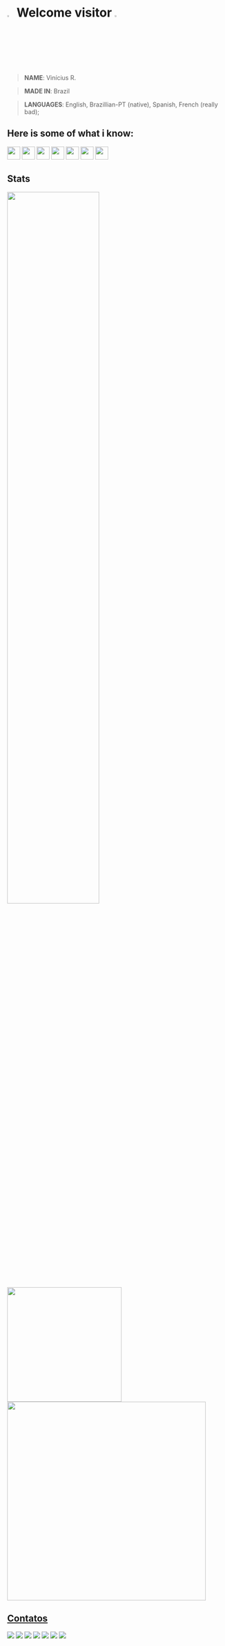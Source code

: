 <h1><img width="3%" src="https://i.pinimg.com/originals/54/bf/23/54bf2314285a60a4ba9d36a6b47822ef.gif">  Welcome visitor <img width="3%" src="https://i.pinimg.com/originals/54/bf/23/54bf2314285a60a4ba9d36a6b47822ef.gif"> </h1>

> **NAME**:  Vinícius R. 

> **MADE IN**:   Brazil

> **LANGUAGES**:   English,   Brazillian-PT (native),   Spanish,   French (really bad);


## Here is some of what i know:

<div>
	<img height="30em" src="https://img.shields.io/badge/Python-14354C?style=for-the-badge&logo=python&logoColor=white"/>
	<img height="30em" src="https://img.shields.io/badge/HTML-239120?style=for-the-badge&logo=html5&logoColor=white"/>
	<img height="30em" src="https://img.shields.io/badge/JavaScript-323330?style=for-the-badge&logo=javascript&logoColor=F7DF1E"/>
	<img height="30em" src="https://img.shields.io/badge/C-00599C?style=for-the-badge&logo=c&logoColor=white"/>
	<img height="30em" src="https://img.shields.io/badge/React-20232A?style=for-the-badge&logo=react&logoColor=61DAFB"/>
	<img height="30em" src="https://img.shields.io/badge/C%2B%2B-00599C?style=for-the-badge&logo=c%2B%2B&logoColor=white"/>
	<img height="30em" src="https://img.shields.io/badge/CSS-239120?&style=for-the-badge&logo=css3&logoColor=white"/>
</div>	
  
## Stats	
<div>
	<a href="https://static.arcadespot.com/retroemulator.php?system=snes&game=2016/08/top-gear.smc" target="_blank"><img width="65%" src="https://i.pinimg.com/originals/a8/87/1c/a8871c47cd30e3f6f442f17d2a6dfd48.gif"></a>
</div>

<div>
	<a href="https://github.com/rodriguesecerqueira">
	<img width="265.3em" src="https://github-readme-stats.vercel.app/api/top-langs/?username=rodriguesecerqueira&theme=blue-green"/>
	<img width="460em" src="https://github-readme-stats.vercel.app/api?username=rodriguesecerqueira&theme=blue-green"/>
</div>	

	
<h2> Contatos </h2>

<div>
	<a href="https://www.youtube.com/channel/UCJ5gWo0kiiRjv4gMrnN2pNw" target="_blank"><img src="https://img.shields.io/badge/YouTube-FF0000?style=for-the-badge&logo=youtube&logoColor=white" target="_blank"></a>
	<a href="https://picpay.me/vinicius_rc/20.0" target="_blank"><img src="https://img.shields.io/badge/picpay-21C25E?style=for-the-badge&logo=picpay&logoColor=white" target="_blank"></a>
	<a href="https://steamcommunity.com/id/leprosinho/" target="_blank"><img src="https://img.shields.io/badge/Steam-000000?style=for-the-badge&logo=steam&logoColor=white" target="_blank"></a>	
	<a href="https://www.instagram.com/viniciusxrc/" target="_blank"><img src="https://img.shields.io/badge/-Instagram-%23E4405F?style=for-the-badge&logo=instagram&logoColor=white" target="_blank"></a>
	<a href="https://discord.gg/E6hT4kYVuJ" target="_blank"><img src="https://img.shields.io/badge/Discord-5865F2?style=for-the-badge&logo=discord&logoColor=white" target="_blank"></a>
	<a href = "mailto:vinirodce@gmail.com"><img src="https://img.shields.io/badge/Gmail-D14836?style=for-the-badge&logo=gmail&logoColor=white" target="_blank"></a>
	<a href = "https://open.spotify.com/user/21oz4sgmrzmc7zepk52zhizla?si=5aa7a04bb69249e0"><img src="https://img.shields.io/badge/Spotify-1ED760?&style=for-the-badge&logo=spotify&logoColor=white" target="_blank"></a>
</div>
	
<!--
**rodriguesecerqueira/rodriguesecerqueira** is a ✨ _special_ ✨ repository because its `README.md` (this file) appears on your GitHub profile.

Here are some ideas to get you started:

- 🔭 I’m currently working on ...
- 🌱 I’m currently learning ...
- 👯 I’m looking to collaborate on ...
- 🤔 I’m looking for help with ...
- 💬 Ask me about ...
- 📫 How to reach me: ...
- 😄 Pronouns: ...
- ⚡ Fun fact: ...
-->
